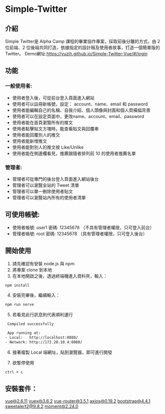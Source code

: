 # Simple-Twitter

## 介紹
Simple Twitter是 Alpha Camp 課程的畢業協作專案，採取前後分離的方式，由 2 位前端、2 位後端共同打造，依據指定的設計稿及使用者故事，打造一個簡單版的Twitter。
Demo網址:https://yuzih.github.io/Simple-Twitter-Vue/#/login
## 功能
### 一般使用者:
- 使用者登入後，可從前台登入頁面進入網站
- 使用者可以註冊新帳號，設定： account、name、email 和 password
- 使用者能編輯自己的名稱、自我介紹、個人頭像與封面和個人頁橫幅背景
- 使用者可以在設定頁面中，更改name、account、email、password
- 使用者能在首頁瀏覽所有的推文 
- 使用者點擊貼文方塊時，能查看貼文與回覆串
- 使用者能回覆別人的推文
- 使用者能新增推文
- 使用者能對別人的推文按 Like/Unlike
- 使用者能在側邊欄看見，推薦跟隨者排列前 10 的使用者推薦名單

### 管理者:
- 管理者可從專門的後台登入頁面進入網站後台
- 管理者可以瀏覽全站的 Tweet 清單
- 管理者可以單一刪除使用者貼文
- 管理者可以瀏覽站內所有的使用者清單

## 可使用帳號:
- 使用者帳號: user1 密碼: 12345678 （不具有管理者權限，只可登入前台）
- 管理者帳號: root 密碼: 12345678 （具有管理者權限，只可登入後台）

## 開始使用

1. 請先確認有安裝 node.js 與 npm
2. 將專案 clone 到本地
3. 在本地開啟之後，透過終端機進入資料夾，輸入：

  ```bash
  npm install
  ```

4. 安裝完畢後，繼續輸入：

  ```bash
  npm run serve
  ```
  
5. 若看見此行訊息則代表順利運行
  ```bash
   Compiled successfully

   App running at:
  - Local:   http://localhost:8080/
  - Network: http://172.20.10.4:8080/
  ```

6. 接著複製 Local 端網址，貼到瀏覽器，即可進行開發

7. 欲暫停使用

  ```bash
  ctrl + c
  ```

## 安裝套件：
vue@2.6.11
vuex@3.6.2
vue-router@3.5.1
axios@0.19.2
bootstrap@4.4.1
sweetalert2@9.8.2
moment@2.24.0

